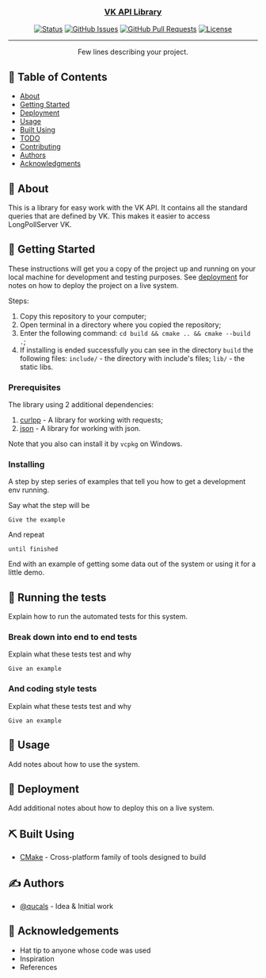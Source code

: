 <p align="center">
  <a href="" rel="noopener">
</p>

<h3 align="center">VK API Library</h3>

<div align="center">

[![Status](https://img.shields.io/badge/status-active-success.svg)]()
[![GitHub Issues](https://img.shields.io/github/issues/qucals/VK_API.svg)](https://github.com/qucals/VK_API/issues)
[![GitHub Pull Requests](https://img.shields.io/github/issues-pr/qucals/VK_API.svg)](https://github.com/qucals/VK_API/pulls)
[![License](https://img.shields.io/badge/license-MIT-blue.svg)](/LICENSE)

</div>

---

<p align="center"> Few lines describing your project.
    <br> 
</p>

## 📝 Table of Contents

- [About](#about)
- [Getting Started](#getting_started)
- [Deployment](#deployment)
- [Usage](#usage)
- [Built Using](#built_using)
- [TODO](../TODO.md)
- [Contributing](../CONTRIBUTING.md)
- [Authors](#authors)
- [Acknowledgments](#acknowledgement)

## 🧐 About <a name = "about"></a>

This is a library for easy work with the VK API. It contains all the standard queries that are defined by VK. This makes it easier to access LongPollServer VK.

## 🏁 Getting Started <a name = "getting_started"></a>

These instructions will get you a copy of the project up and running on your local machine for development and testing purposes. See [deployment](#deployment) for notes on how to deploy the project on a live system.

Steps:
1. Copy this repository to your computer;
2. Open terminal in a directory where you copied the repository;
3. Enter the following command: `cd build && cmake .. && cmake --build .`;
4. If installing is ended successfully you can see in the directory `build` the following files:
  `include/` - the directory with include's files;
  `lib/` - the static libs.

### Prerequisites

The library using 2 additional dependencies:
1. [curlpp](https://www.curlpp.org/) - A library for working with requests;
2. [json](https://github.com/nlohmann/json) - A library for working with json.

Note that you also can install it by `vcpkg` on Windows.

### Installing

A step by step series of examples that tell you how to get a development env running.

Say what the step will be

```
Give the example
```

And repeat

```
until finished
```

End with an example of getting some data out of the system or using it for a little demo.

## 🔧 Running the tests <a name = "tests"></a>

Explain how to run the automated tests for this system.

### Break down into end to end tests

Explain what these tests test and why

```
Give an example
```

### And coding style tests

Explain what these tests test and why

```
Give an example
```

## 🎈 Usage <a name="usage"></a>

Add notes about how to use the system.

## 🚀 Deployment <a name = "deployment"></a>

Add additional notes about how to deploy this on a live system.

## ⛏️ Built Using <a name = "built_using"></a>

- [CMake](https://cmake.org/) - Cross-platform family of tools designed to build

## ✍️ Authors <a name = "authors"></a>

- [@qucals](https://github.com/qucals) - Idea & Initial work

## 🎉 Acknowledgements <a name = "acknowledgement"></a>

- Hat tip to anyone whose code was used
- Inspiration
- References
